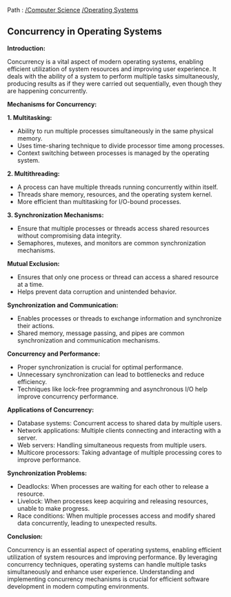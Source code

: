 Path : [/Computer Science](../../index.md) [/Operating Systems](../index.md)
## Concurrency in Operating Systems

**Introduction:**

Concurrency is a vital aspect of modern operating systems, enabling efficient utilization of system resources and improving user experience. It deals with the ability of a system to perform multiple tasks simultaneously, producing results as if they were carried out sequentially, even though they are happening concurrently.


**Mechanisms for Concurrency:**

**1. Multitasking:**

- Ability to run multiple processes simultaneously in the same physical memory.
- Uses time-sharing technique to divide processor time among processes.
- Context switching between processes is managed by the operating system.


**2. Multithreading:**

- A process can have multiple threads running concurrently within itself.
- Threads share memory, resources, and the operating system kernel.
- More efficient than multitasking for I/O-bound processes.


**3. Synchronization Mechanisms:**

- Ensure that multiple processes or threads access shared resources without compromising data integrity.
- Semaphores, mutexes, and monitors are common synchronization mechanisms.


**Mutual Exclusion:**

- Ensures that only one process or thread can access a shared resource at a time.
- Helps prevent data corruption and unintended behavior.


**Synchronization and Communication:**

- Enables processes or threads to exchange information and synchronize their actions.
- Shared memory, message passing, and pipes are common synchronization and communication mechanisms.


**Concurrency and Performance:**

- Proper synchronization is crucial for optimal performance.
- Unnecessary synchronization can lead to bottlenecks and reduce efficiency.
- Techniques like lock-free programming and asynchronous I/O help improve concurrency performance.


**Applications of Concurrency:**

- Database systems: Concurrent access to shared data by multiple users.
- Network applications: Multiple clients connecting and interacting with a server.
- Web servers: Handling simultaneous requests from multiple users.
- Multicore processors: Taking advantage of multiple processing cores to improve performance.


**Synchronization Problems:**

- Deadlocks: When processes are waiting for each other to release a resource.
- Livelock: When processes keep acquiring and releasing resources, unable to make progress.
- Race conditions: When multiple processes access and modify shared data concurrently, leading to unexpected results.


**Conclusion:**

Concurrency is an essential aspect of operating systems, enabling efficient utilization of system resources and improving performance. By leveraging concurrency techniques, operating systems can handle multiple tasks simultaneously and enhance user experience. Understanding and implementing concurrency mechanisms is crucial for efficient software development in modern computing environments.
